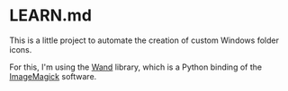 # LEARN.md

This is a little project to automate the creation of custom Windows folder icons.

For this, I'm using the [Wand](https://docs.wand-py.org/) library, which is a Python
binding of the [ImageMagick](https://imagemagick.org/index.php) software.
